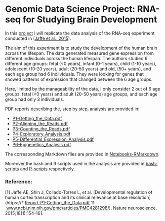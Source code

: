 # Genomic Data Science Project: RNA-seq for Studying Brain Development 
  
In this [project](https://www.coursera.org/learn/genomic-data-science-project) I will replicate the data analysis of the RNA-seq experiment conducted in ([Jaffe et al., 2015](https://www.ncbi.nlm.nih.gov/pmc/articles/PMC4281298/)).
   
The aim of this experiment is to study the development of the human brain across the lifespan. The data generated measured gene expression from different individuals across the human lifespan. The authors studied 6 different age groups: fetal (<0 years), infant (0-1 years), child (1-10 years), adolescent (10-20 years), adult (20-50 years) and old, (50+ years), and each age group had 6 indiividuals. They were looking for genes that showed patterns of expression that changed between the 6 age groups.
  
Here, limited by the manageability of the data, I only consider 2 out of 6 age groups: fetal (<0 years) and adult (20-50 years) age groups, and each age group had only 3 individuals.
  
PDF reports describing the, step by step, analysis are provided in:
  * [P1-Getting_the_Data.pdf](P1-Getting_the_Data.pdf)
  * [P2-Aligning_the_Reads.pdf](P2-Aligning_the_Reads.pdf)
  * [P3-Counting_the_Reads.pdf](P3-Counting_the_Reads.pdf)
  * [P4-Exploratory_Analysis.pdf](P4-Exploratory_Analysis.pdf)
  * [P5-Differential_Expression_Analysis.pdf](P5-Differential_Expression_Analysis.pdf)
  * [P6-Epigenetics_Analysis.pdf](P6-Epigenetics_Analysis.pdf)
 
The corresponding Markdown files are provided in [Notebooks-RMarkdown](Notebooks-RMarkdown).  

Moreover,the bash and R scripts used in the analysis are provided in [bash-scripts](bash-scripts) and [R-scripts](R-scripts) respectively.
  
### Reference:   

[1] Jaffe AE, Shin J, Collado-Torres L, et al. [Developmental regulation of human cortex transcription and its clinical relevance at base resolution](https://* [Report-P1-Getting_the_Data.pdf](Report-P1-Getting_the_Data.pdf)
11
  www.ncbi.nlm.nih.gov/pmc/articles/PMC4281298/). Nature neuroscience. 2015;18(1):154-161.
